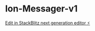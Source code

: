 # Ion-Messager-v1

[Edit in StackBlitz next generation editor ⚡️](https://stackblitz.com/~/github.com/lapmic5001/Ion-Messager-v1)